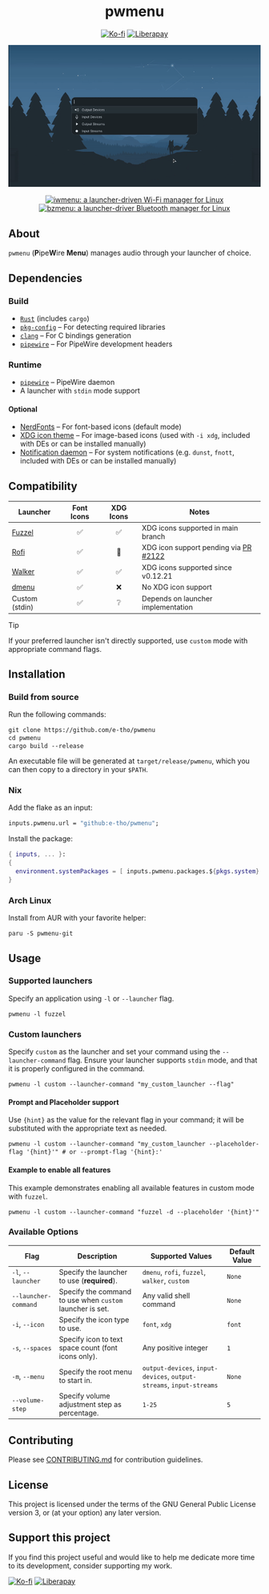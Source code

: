 <div align="center">
  <h1>pwmenu</h1>
  <p>
    <a href="https://ko-fi.com/e_tho"><img src="https://img.shields.io/badge/Ko--fi-F16061?style=flat&logo=ko-fi&logoColor=white" alt="Ko-fi"></a>
    <a href="https://liberapay.com/e-tho"><img src="https://img.shields.io/badge/Liberapay-F6C915?style=flat&logo=liberapay&logoColor=333333" alt="Liberapay"></a>
  </p>
  <p>
    <img src="./assets/demo.gif" alt="Demonstration of pwmenu: a launcher-driven audio manager for Linux" width="800">
  </p>
  <p>
    <a href="https://github.com/e-tho/iwmenu" title="Try iwmenu: a launcher-driven Wi-Fi manager for Linux"><img src="https://custom-icon-badges.demolab.com/badge/iwmenu-00AADD?style=for-the-badge&logo=wifi&logoSource=feather&logoColor=white" alt="iwmenu: a launcher-driven Wi-Fi manager for Linux" /></a>
    <a href="https://github.com/e-tho/bzmenu" title="Try bzmenu: a launcher-driven Bluetooth manager for Linux"><img src="https://custom-icon-badges.demolab.com/badge/bzmenu-1565C0?style=for-the-badge&logo=bluetooth&logoSource=feather&logoColor=white" alt="bzmenu: a launcher-driver Bluetooth manager for Linux" /></a>
  </p>
</div>

## About

`pwmenu` (**P**ipe**W**ire **Menu**) manages audio through your launcher of choice.

## Dependencies

### Build

- [`Rust`](https://www.rust-lang.org) (includes `cargo`)
- [`pkg-config`](https://www.freedesktop.org/wiki/Software/pkg-config) – For detecting required libraries
- [`clang`](https://clang.llvm.org) – For C bindings generation
- [`pipewire`](https://pipewire.org) – For PipeWire development headers

### Runtime

- [`pipewire`](https://pipewire.org) – PipeWire daemon
- A launcher with `stdin` mode support

#### Optional

- [NerdFonts](https://www.nerdfonts.com) – For font-based icons (default mode)
- [XDG icon theme](https://specifications.freedesktop.org/icon-theme-spec/latest) – For image-based icons (used with `-i xdg`, included with DEs or can be installed manually)
- [Notification daemon](https://specifications.freedesktop.org/notification-spec/latest) – For system notifications (e.g. `dunst`, `fnott`, included with DEs or can be installed manually)

## Compatibility

| Launcher                                      | Font Icons | XDG Icons | Notes                                                                                 |
| --------------------------------------------- | :--------: | :-------: | ------------------------------------------------------------------------------------- |
| [Fuzzel](https://codeberg.org/dnkl/fuzzel)    |     ✅     |    ✅     | XDG icons supported in main branch                                                    |
| [Rofi](https://github.com/davatorium/rofi)    |     ✅     |    🔄     | XDG icon support pending via [PR #2122](https://github.com/davatorium/rofi/pull/2122) |
| [Walker](https://github.com/abenz1267/walker) |     ✅     |    ✅     | XDG icons supported since v0.12.21                                                    |
| [dmenu](https://tools.suckless.org/dmenu)     |     ✅     |    ❌     | No XDG icon support                                                                   |
| Custom (stdin)                                |     ✅     |    ❔     | Depends on launcher implementation                                                    |

> [!TIP]
> If your preferred launcher isn't directly supported, use `custom` mode with appropriate command flags.

## Installation

### Build from source

Run the following commands:

```shell
git clone https://github.com/e-tho/pwmenu
cd pwmenu
cargo build --release
```

An executable file will be generated at `target/release/pwmenu`, which you can then copy to a directory in your `$PATH`.

### Nix

Add the flake as an input:

```nix
inputs.pwmenu.url = "github:e-tho/pwmenu";
```

Install the package:

```nix
{ inputs, ... }:
{
  environment.systemPackages = [ inputs.pwmenu.packages.${pkgs.system}.default ];
}
```

### Arch Linux

Install from AUR with your favorite helper:

```shell
paru -S pwmenu-git
```

## Usage

### Supported launchers

Specify an application using `-l` or `--launcher` flag.

```shell
pwmenu -l fuzzel
```

### Custom launchers

Specify `custom` as the launcher and set your command using the `--launcher-command` flag. Ensure your launcher supports `stdin` mode, and that it is properly configured in the command.

```shell
pwmenu -l custom --launcher-command "my_custom_launcher --flag"
```

#### Prompt and Placeholder support

Use `{hint}` as the value for the relevant flag in your command; it will be substituted with the appropriate text as needed.

```shell
pwmenu -l custom --launcher-command "my_custom_launcher --placeholder-flag '{hint}'" # or --prompt-flag '{hint}:'
```

#### Example to enable all features

This example demonstrates enabling all available features in custom mode with `fuzzel`.

```shell
pwmenu -l custom --launcher-command "fuzzel -d --placeholder '{hint}'"
```

### Available Options

| Flag                 | Description                                               | Supported Values                                                     | Default Value |
| -------------------- | --------------------------------------------------------- | -------------------------------------------------------------------- | ------------- |
| `-l`, `--launcher`   | Specify the launcher to use (**required**).               | `dmenu`, `rofi`, `fuzzel`, `walker`, `custom`                        | `None`        |
| `--launcher-command` | Specify the command to use when `custom` launcher is set. | Any valid shell command                                              | `None`        |
| `-i`, `--icon`       | Specify the icon type to use.                             | `font`, `xdg`                                                        | `font`        |
| `-s`, `--spaces`     | Specify icon to text space count (font icons only).       | Any positive integer                                                 | `1`           |
| `-m`, `--menu`       | Specify the root menu to start in.                        | `output-devices`, `input-devices`, `output-streams`, `input-streams` | `None`        |
| `--volume-step`      | Specify volume adjustment step as percentage.             | `1-25`                                                               | `5`           |

## Contributing

Please see [CONTRIBUTING.md](CONTRIBUTING.md) for contribution guidelines.

## License

This project is licensed under the terms of the GNU General Public License version 3, or (at your option) any later version.

## Support this project

If you find this project useful and would like to help me dedicate more time to its development, consider supporting my work.

[![Ko-fi](https://img.shields.io/badge/Ko--fi-F16061?style=for-the-badge&logo=ko-fi&logoColor=white)](https://ko-fi.com/e_tho)
[![Liberapay](https://img.shields.io/badge/Liberapay-F6C915?style=for-the-badge&logo=liberapay&logoColor=black)](https://liberapay.com/e-tho)
